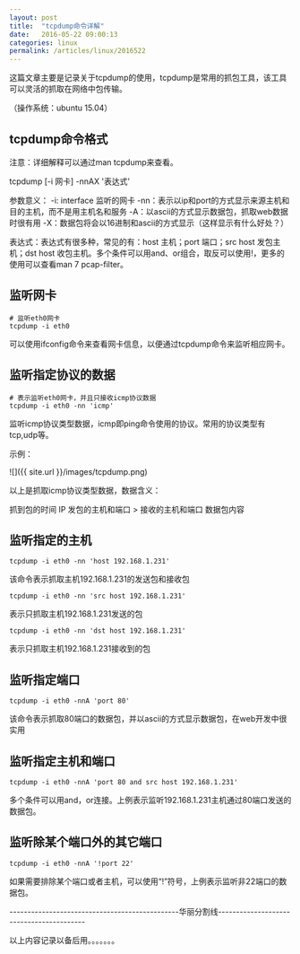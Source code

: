 ```yaml
---
layout: post
title:  "tcpdump命令详解"
date:   2016-05-22 09:00:13
categories: linux
permalink: /articles/linux/2016522
---
```


这篇文章主要是记录关于tcpdump的使用，tcpdump是常用的抓包工具，该工具可以灵活的抓取在网络中包传输。

（操作系统：ubuntu 15.04）

## tcpdump命令格式

注意：详细解释可以通过man tcpdump来查看。

tcpdump [-i 网卡] -nnAX '表达式'

参数意义：
-i: interface 监听的网卡
-nn：表示以ip和port的方式显示来源主机和目的主机，而不是用主机名和服务
-A：以ascii的方式显示数据包，抓取web数据时很有用
-X：数据包将会以16进制和ascii的方式显示（这样显示有什么好处？）

表达式：表达式有很多种，常见的有：host 主机；port 端口；src host 发包主机；dst host 收包主机。多个条件可以用and、or组合，取反可以使用!，更多的使用可以查看man 7 pcap-filter。

## 监听网卡

~~~
# 监听eth0网卡
tcpdump -i eth0
~~~

可以使用ifconfig命令来查看网卡信息，以便通过tcpdump命令来监听相应网卡。

## 监听指定协议的数据

~~~
# 表示监听eth0网卡，并且只接收icmp协议数据
tcpdump -i eth0 -nn 'icmp'
~~~

监听icmp协议类型数据，icmp即ping命令使用的协议。常用的协议类型有tcp,udp等。

示例：

![]({{ site.url }}/images/tcpdump.png)

以上是抓取icmp协议类型数据，数据含义：

抓到包的时间 IP 发包的主机和端口 > 接收的主机和端口 数据包内容

## 监听指定的主机

~~~
tcpdump -i eth0 -nn 'host 192.168.1.231'
~~~

该命令表示抓取主机192.168.1.231的发送包和接收包

~~~
tcpdump -i eth0 -nn 'src host 192.168.1.231'
~~~

表示只抓取主机192.168.1.231发送的包

~~~
tcpdump -i eth0 -nn 'dst host 192.168.1.231'
~~~

表示只抓取主机192.168.1.231接收到的包

## 监听指定端口

~~~
tcpdump -i eth0 -nnA 'port 80'
~~~
该命令表示抓取80端口的数据包，并以ascii的方式显示数据包，在web开发中很实用

## 监听指定主机和端口

~~~
tcpdump -i eth0 -nnA 'port 80 and src host 192.168.1.231'
~~~
多个条件可以用and，or连接。上例表示监听192.168.1.231主机通过80端口发送的数据包。

## 监听除某个端口外的其它端口

~~~
tcpdump -i eth0 -nnA '!port 22'
~~~

如果需要排除某个端口或者主机，可以使用“!”符号，上例表示监听非22端口的数据包。


-----------------------------------------------华丽分割线-----------------------------------------

以上内容记录以备后用。。。。。。。
